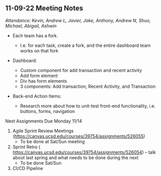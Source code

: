 ## 11-09-22 Meeting Notes

_Attendance: Kevin, Andrew L, Javier, Jake, Anthony, Andrew N, Shuo, Michael, Abigail, Ashwin_

* Each team has a fork. 
    * I.e. for each task, create a fork, and the entire dashboard team works on that fork
* Dashboard: 
    * Custom component for add transaction and recent activity
    * Add form element 
    * Div has form elements
    * 3 components: Add transaction, Recent Activity, and Transaction

* Back-end Action Items:
    * Research more about how to unit-test front-end functionality, i.e. buttons, forms, navigation

Next Assignments Due Monday 11/14
1. Agile Sprint Review Meetings (https://canvas.ucsd.edu/courses/39754/assignments/526055)
    - To be done at Sat/Sun meeting
2. Sprint Retro (​​https://canvas.ucsd.edu/courses/39754/assignments/526054) – talk about last spring and what needs to be done during the next
    - To be done Sat/Sun 
3. CI/CD Pipeline
